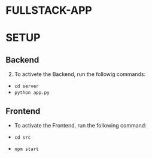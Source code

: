 # FULLSTACK-APP
# SETUP
## Backend
2. To activete the Backend, run the followig commands:

- `cd server`
- `python app.py`

## Frontend
- To activate the Frontend, run the following command:

- `cd src`
- `npm start`

